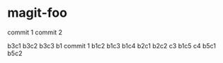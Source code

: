 # magit-foo

commit 1
commit 2

b3c1
b3c2
b3c3
b1 commit 1
b1c2
b1c3
b1c4
b2c1
b2c2
c3
b1c5
c4
b5c1
b5c2